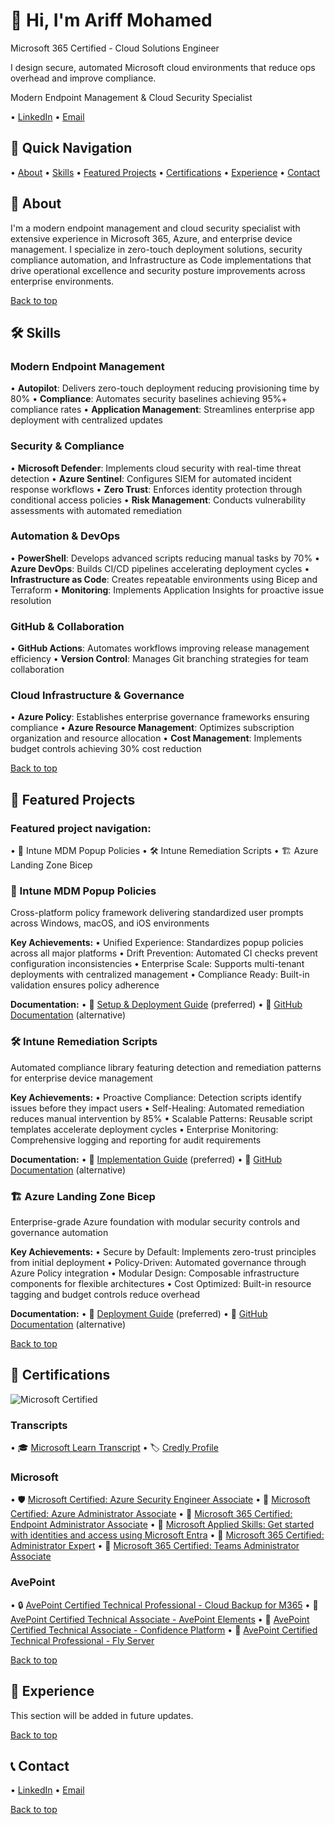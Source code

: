 # 👋 Hi, I'm Ariff Mohamed

Microsoft 365 Certified - Cloud Solutions Engineer
  
I design secure, automated Microsoft cloud environments that reduce ops overhead and improve compliance.
  
Modern Endpoint Management & Cloud Security Specialist

• [LinkedIn](https://www.linkedin.com/in/ariff-mohamed/) • [Email](mailto:aariff@outlook.co.nz)

## 🧭 Quick Navigation

• [About](#about) • [Skills](#skills) • [Featured Projects](#featured-projects) • [Certifications](#certifications) • [Experience](#experience) • [Contact](#contact)

## 📶 About

I'm a modern endpoint management and cloud security specialist with extensive experience in Microsoft 365, Azure, and enterprise device management. I specialize in zero-touch deployment solutions, security compliance automation, and Infrastructure as Code implementations that drive operational excellence and security posture improvements across enterprise environments.

[Back to top](#-hi-im-ariff-mohamed)

## 🛠️ Skills

### Modern Endpoint Management

• **Autopilot**: Delivers zero-touch deployment reducing provisioning time by 80%
• **Compliance**: Automates security baselines achieving 95%+ compliance rates
• **Application Management**: Streamlines enterprise app deployment with centralized updates

### Security & Compliance

• **Microsoft Defender**: Implements cloud security with real-time threat detection
• **Azure Sentinel**: Configures SIEM for automated incident response workflows
• **Zero Trust**: Enforces identity protection through conditional access policies
• **Risk Management**: Conducts vulnerability assessments with automated remediation

### Automation & DevOps

• **PowerShell**: Develops advanced scripts reducing manual tasks by 70%
• **Azure DevOps**: Builds CI/CD pipelines accelerating deployment cycles
• **Infrastructure as Code**: Creates repeatable environments using Bicep and Terraform
• **Monitoring**: Implements Application Insights for proactive issue resolution

### GitHub & Collaboration

• **GitHub Actions**: Automates workflows improving release management efficiency
• **Version Control**: Manages Git branching strategies for team collaboration

### Cloud Infrastructure & Governance

• **Azure Policy**: Establishes enterprise governance frameworks ensuring compliance
• **Azure Resource Management**: Optimizes subscription organization and resource allocation
• **Cost Management**: Implements budget controls achieving 30% cost reduction

[Back to top](#-hi-im-ariff-mohamed)

## 🚀 Featured Projects

### Featured project navigation:

• 🔧 Intune MDM Popup Policies • 🛠️ Intune Remediation Scripts • 🏗️ Azure Landing Zone Bicep

### 🔧 Intune MDM Popup Policies

Cross-platform policy framework delivering standardized user prompts across Windows, macOS, and iOS environments

**Key Achievements:**
• Unified Experience: Standardizes popup policies across all major platforms
• Drift Prevention: Automated CI checks prevent configuration inconsistencies
• Enterprise Scale: Supports multi-tenant deployments with centralized management
• Compliance Ready: Built-in validation ensures policy adherence

**Documentation:**
• 📖 [Setup & Deployment Guide](https://ariff.nz/docs/d464d6dd) (preferred)
• 📄 [GitHub Documentation](https://github.com/a-ariff/a-ariff/blob/main/docs/intune-mdm-setup.md) (alternative)

### 🛠️ Intune Remediation Scripts

Automated compliance library featuring detection and remediation patterns for enterprise device management

**Key Achievements:**
• Proactive Compliance: Detection scripts identify issues before they impact users
• Self-Healing: Automated remediation reduces manual intervention by 85%
• Scalable Patterns: Reusable script templates accelerate deployment cycles
• Enterprise Monitoring: Comprehensive logging and reporting for audit requirements

**Documentation:**
• 📖 [Implementation Guide](https://ariff.nz/docs/cda3a49a) (preferred)
• 📄 [GitHub Documentation](https://github.com/a-ariff/a-ariff/blob/main/docs/remediation-setup.md) (alternative)

### 🏗️ Azure Landing Zone Bicep

Enterprise-grade Azure foundation with modular security controls and governance automation

**Key Achievements:**
• Secure by Default: Implements zero-trust principles from initial deployment
• Policy-Driven: Automated governance through Azure Policy integration
• Modular Design: Composable infrastructure components for flexible architectures
• Cost Optimized: Built-in resource tagging and budget controls reduce overhead

**Documentation:**
• 📖 [Deployment Guide](https://ariff.nz/docs/febd7ba4) (preferred)
• 📄 [GitHub Documentation](https://github.com/a-ariff/a-ariff/blob/main/docs/d06c4909) (alternative)

[Back to top](#-hi-im-ariff-mohamed)

## 🏅 Certifications

![Microsoft Certified](https://camo.githubusercontent.com/873ed827f8c1aa89ecfadf3a3e2d5a8fb8ad4eafc3b9de7dfe10b1b66e2c7ff3/68747470733a2f2f696d616765732e6372656464792e636f6d2f696d616765732f32626635646161352d343038662d346536652d623337632d3664616539643031373662322f4d4353415f2d5f417a7572655f416473696e697374726174696f6e5f2d5f3630305f783530305f2d5f4c546176616e2e706e67)

### Transcripts

• 🎓 [Microsoft Learn Transcript](https://learn.microsoft.com/en-us/users/ariff-mohamed/transcript/73n4ki5ojwly24p?source=docs)
• 🏷️ [Credly Profile](https://www.credly.com/users/ariff-mohamed)

### Microsoft

• 🛡️ [Microsoft Certified: Azure Security Engineer Associate](https://learn.microsoft.com/api/credentials/share/en-us/Ariff-Mohamed/1DE42D8D3E20360F?8ac53fd9)
• 🔧 [Microsoft Certified: Azure Administrator Associate](https://learn.microsoft.com/api/credentials/share/en-us/Ariff-Mohamed/27EA011B0DB995A?8ac53fd9)
• 📱 [Microsoft 365 Certified: Endpoint Administrator Associate](https://learn.microsoft.com/api/credentials/share/en-us/Ariff-Mohamed/5E7B5535D853075?8ac53fd9)
• 🧩 [Microsoft Applied Skills: Get started with identities and access using Microsoft Entra](https://learn.microsoft.com/api/credentials/share/en-us/Ariff-Mohamed/7CA3C54A4DAAF6D?8ac53fd9)
• 👥 [Microsoft 365 Certified: Administrator Expert](https://learn.microsoft.com/api/credentials/share/en-us/Ariff-Mohamed/FFE73C769C6190B1?8ac53fd9)
• 💬 [Microsoft 365 Certified: Teams Administrator Associate](https://learn.microsoft.com/api/credentials/share/en-us/Ariff-A/1FF2E73BDCAE576?9cde1e35)

### AvePoint

• 🔒 [AvePoint Certified Technical Professional - Cloud Backup for M365](https://www.credly.com/badges/b3f97f50/public_url)
• 🧩 [AvePoint Certified Technical Associate - AvePoint Elements](https://www.credly.com/badges/aa9b7383/public_url)
• 🔐 [AvePoint Certified Technical Associate - Confidence Platform](https://www.credly.com/badges/85c654cb/public_url)
• 🚀 [AvePoint Certified Technical Professional - Fly Server](https://www.credly.com/badges/9c38bfae/public_url)

[Back to top](#-hi-im-ariff-mohamed)

## 💼 Experience

This section will be added in future updates.

[Back to top](#-hi-im-ariff-mohamed)

## 📞 Contact

• [LinkedIn](https://www.linkedin.com/in/ariff-mohamed/) • [Email](mailto:aariff@outlook.co.nz)

[Back to top](#-hi-im-ariff-mohamed)
